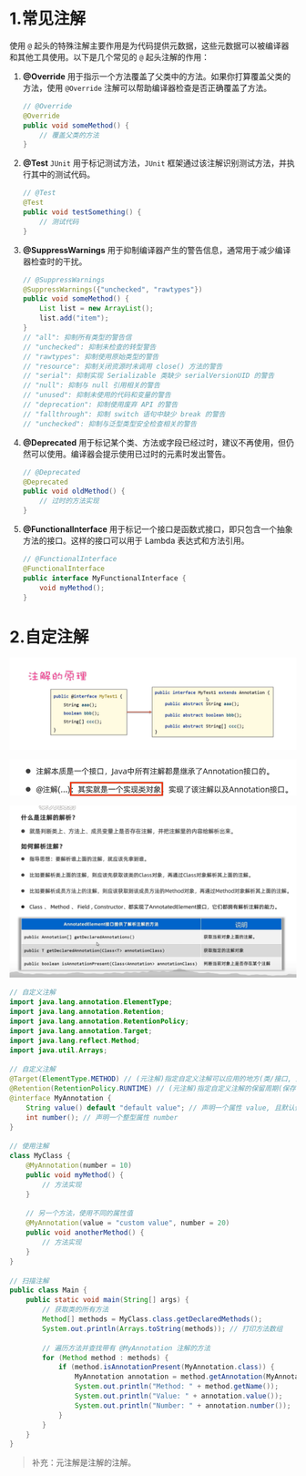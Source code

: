 # 1.常见注解

使用 `@` 起头的特殊注解主要作用是为代码提供元数据，这些元数据可以被编译器和其他工具使用。以下是几个常见的 `@` 起头注解的作用：

1.  **@Override** 用于指示一个方法覆盖了父类中的方法。如果你打算覆盖父类的方法，使用 `@Override` 注解可以帮助编译器检查是否正确覆盖了方法。

    ```java
    // @Override
    @Override
    public void someMethod() {
        // 覆盖父类的方法
    }
    ```

2.  **@Test** `JUnit` 用于标记测试方法，`JUnit` 框架通过该注解识别测试方法，并执行其中的测试代码。

    ```java
    // @Test
    @Test
    public void testSomething() {
        // 测试代码
    }
    ```

3.  **@SuppressWarnings** 用于抑制编译器产生的警告信息，通常用于减少编译器检查时的干扰。

    ```java
    // @SuppressWarnings
    @SuppressWarnings({"unchecked", "rawtypes"})
    public void someMethod() {
        List list = new ArrayList();
        list.add("item");
    }
    // "all": 抑制所有类型的警告信
    // "unchecked": 抑制未检查的转型警告
    // "rawtypes": 抑制使用原始类型的警告
    // "resource": 抑制关闭资源时未调用 close() 方法的警告
    // "serial": 抑制实现 Serializable 类缺少 serialVersionUID 的警告
    // "null": 抑制与 null 引用相关的警告
    // "unused": 抑制未使用的代码和变量的警告
    // "deprecation": 抑制使用废弃 API 的警告
    // "fallthrough": 抑制 switch 语句中缺少 break 的警告
    // "unchecked": 抑制与泛型类型安全检查相关的警告
    ```

4.  **@Deprecated** 用于标记某个类、方法或字段已经过时，建议不再使用，但仍然可以使用。编译器会提示使用已过时的元素时发出警告。

    ```java
    // @Deprecated
    @Deprecated
    public void oldMethod() {
        // 过时的方法实现
    }
    ```

5.  **@FunctionalInterface** 用于标记一个接口是函数式接口，即只包含一个抽象方法的接口。这样的接口可以用于 Lambda 表达式和方法引用。

    ```java
    // @FunctionalInterface
    @FunctionalInterface
    public interface MyFunctionalInterface {
        void myMethod();
    }
    ```

# 2.自定注解

![image-20240717203316543](./assets/image-20240717203316543.png)

![image-20240717203418352](./assets/image-20240717203418352.png)

![image-20240717210157432](./assets/image-20240717210157432.png)

```java
// 自定义注解
import java.lang.annotation.ElementType;
import java.lang.annotation.Retention;
import java.lang.annotation.RetentionPolicy;
import java.lang.annotation.Target;
import java.lang.reflect.Method;
import java.util.Arrays;

// 自定义注解
@Target(ElementType.METHOD) // (元注解)指定自定义注解可以应用的地方(类/接口, 成员变量, 成员方法, 方法参数, 构造器, 局部变量)
@Retention(RetentionPolicy.RUNTIME) // (元注解)指定自定义注解的保留周期(保存在源码阶段但字节码阶段不存在, 保存在字节码阶段但运行阶段不存在, 一直保留到运行阶段)
@interface MyAnnotation {
    String value() default "default value"; // 声明一个属性 value, 且默认值为 "default value"
    int number(); // 声明一个整型属性 number
}

// 使用注解
class MyClass {
    @MyAnnotation(number = 10)
    public void myMethod() {
        // 方法实现
    }

    // 另一个方法，使用不同的属性值
    @MyAnnotation(value = "custom value", number = 20)
    public void anotherMethod() {
        // 方法实现
    }
}

// 扫描注解
public class Main {
    public static void main(String[] args) {
        // 获取类的所有方法
        Method[] methods = MyClass.class.getDeclaredMethods();
        System.out.println(Arrays.toString(methods)); // 打印方法数组

        // 遍历方法并查找带有 @MyAnnotation 注解的方法
        for (Method method : methods) {
            if (method.isAnnotationPresent(MyAnnotation.class)) {
                MyAnnotation annotation = method.getAnnotation(MyAnnotation.class); // 获取注解实例
                System.out.println("Method: " + method.getName());
                System.out.println("Value: " + annotation.value());
                System.out.println("Number: " + annotation.number());
            }
        }
    }
}
```

>   补充：元注解是注解的注解。
